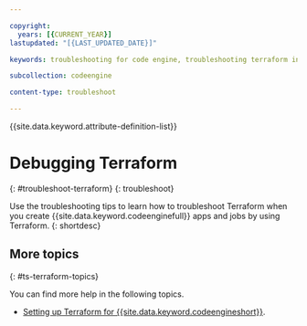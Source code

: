 ```yaml
---

copyright:
  years: [{CURRENT_YEAR}]
lastupdated: "[{LAST_UPDATED_DATE}]"

keywords: troubleshooting for code engine, troubleshooting terraform in code engine, terraform in code engine, terraform

subcollection: codeengine

content-type: troubleshoot

---
```


{{site.data.keyword.attribute-definition-list}}

# Debugging Terraform
{: #troubleshoot-terraform}
{: troubleshoot}

Use the troubleshooting tips to learn how to troubleshoot Terraform when you create {{site.data.keyword.codeenginefull}} apps and jobs by using Terraform.
{: shortdesc}

## More topics
{: #ts-terraform-topics}

You can find more help in the following topics.

- [Setting up Terraform for {{site.data.keyword.codeengineshort}}](/docs/codeengine?topic=codeengine-terraform-setup-ce).
